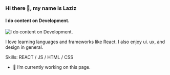 ### Hi there 👋, my name is Laziz
#### I do content on Development.
![I do content on Development.](https://kinsta.com/wp-content/uploads/2018/04/what-is-github-1-1-1024x512.png)

I love learning languages and frameworks like React. I also enjoy ui. ux, and design in general.

Skills: REACT / JS / HTML / CSS

- 🔭 I’m currently working on this page. 

















